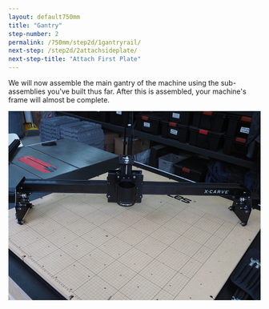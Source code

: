 ```yaml
---
layout: default750mm
title: "Gantry"
step-number: 2
permalink: /750mm/step2d/1gantryrail/
next-step: /step2d/2attachsideplate/
next-step-title: "Attach First Plate"
---
```

We will now assemble the main gantry of the machine using the sub-assemblies you've built thus far. After this is assembled, your machine's frame will almost be complete.

<img src="../../step2/photo/P4210454jpg18.jpg">